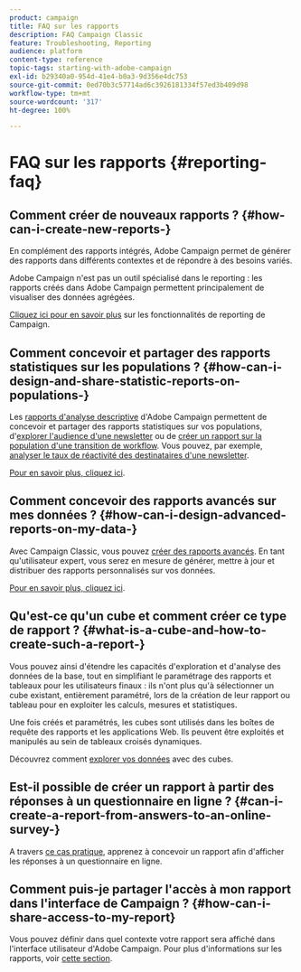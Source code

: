 ```yaml
---
product: campaign
title: FAQ sur les rapports
description: FAQ Campaign Classic
feature: Troubleshooting, Reporting
audience: platform
content-type: reference
topic-tags: starting-with-adobe-campaign
exl-id: b29340a0-954d-41e4-b0a3-9d356e4dc753
source-git-commit: 0ed70b3c57714ad6c3926181334f57ed3b409d98
workflow-type: tm+mt
source-wordcount: '317'
ht-degree: 100%

---
```


# FAQ sur les rapports {#reporting-faq}



## Comment créer de nouveaux rapports ? {#how-can-i-create-new-reports-}

En complément des rapports intégrés, Adobe Campaign permet de générer des rapports dans différents contextes et de répondre à des besoins variés.

Adobe Campaign n&#39;est pas un outil spécialisé dans le reporting : les rapports créés dans Adobe Campaign permettent principalement de visualiser des données agrégées.

[Cliquez ici pour en savoir plus](../../reporting/using/about-adobe-campaign-reporting-tools.md) sur les fonctionnalités de reporting de Campaign.

## Comment concevoir et partager des rapports statistiques sur les populations ? {#how-can-i-design-and-share-statistic-reports-on-populations-}

Les [rapports d&#39;analyse descriptive](../../reporting/using/about-descriptive-analysis.md) d&#39;Adobe Campaign permettent de concevoir et partager des rapports statistiques sur vos populations, d&#39;[explorer l&#39;audience d&#39;une newsletter](../../reporting/using/use-cases.md#analyzing-a-population) ou de [créer un rapport sur la population d&#39;une transition de workflow](../../reporting/using/use-cases.md#analyzing-a-transition-target-in-a-workflow). Vous pouvez, par exemple, [analyser le taux de réactivité des destinataires d&#39;une newsletter](../../reporting/using/use-cases.md#analyzing-recipient-tracking-logs).

[Pour en savoir plus, cliquez ici](../../reporting/using/about-descriptive-analysis.md).

## Comment concevoir des rapports avancés sur mes données ? {#how-can-i-design-advanced-reports-on-my-data-}

Avec Campaign Classic, vous pouvez [créer des rapports avancés](../../reporting/using/about-reports-creation-in-campaign.md). En tant qu&#39;utilisateur expert, vous serez en mesure de générer, mettre à jour et distribuer des rapports personnalisés sur vos données.

[Pour en savoir plus, cliquez ici](../../reporting/using/about-reports-creation-in-campaign.md).

## Qu&#39;est-ce qu&#39;un cube et comment créer ce type de rapport ? {#what-is-a-cube-and-how-to-create-such-a-report-}

Vous pouvez ainsi d&#39;étendre les capacités d&#39;exploration et d&#39;analyse des données de la base, tout en simplifiant le paramétrage des rapports et tableaux pour les utilisateurs finaux : ils n&#39;ont plus qu&#39;à sélectionner un cube existant, entièrement paramétré, lors de la création de leur rapport ou tableau pour en exploiter les calculs, mesures et statistiques.

Une fois créés et paramétrés, les cubes sont utilisés dans les boîtes de requête des rapports et les applications Web. Ils peuvent être exploités et manipulés au sein de tableaux croisés dynamiques.

Découvrez comment [explorer vos données](../../reporting/using/ac-cubes.md) avec des cubes.

## Est-il possible de créer un rapport à partir des réponses à un questionnaire en ligne ? {#can-i-create-a-report-from-answers-to-an-online-survey-}

A travers [ce cas pratique](../../surveys/using/use-case-displaying-report-on-answers-to-an-online-survey.md), apprenez à concevoir un rapport afin d&#39;afficher les réponses à un questionnaire en ligne.

## Comment puis-je partager l&#39;accès à mon rapport dans l&#39;interface de Campaign ?  {#how-can-i-share-access-to-my-report}

Vous pouvez définir dans quel contexte votre rapport sera affiché dans l&#39;interface utilisateur d&#39;Adobe Campaign. Pour plus d&#39;informations sur les rapports, voir [cette section](../../reporting/using/configuring-access-to-the-report.md).
